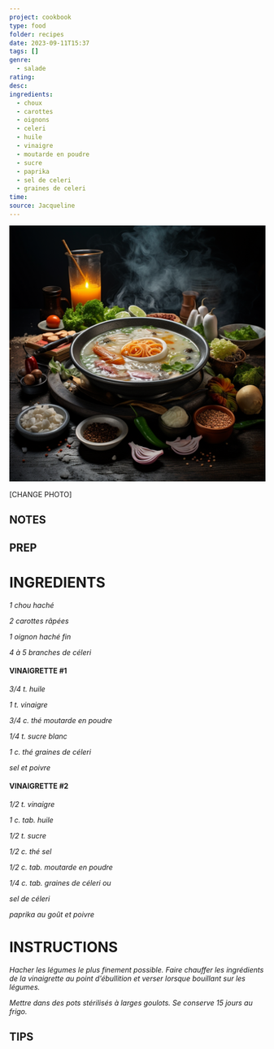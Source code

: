 ```yaml
---
project: cookbook
type: food
folder: recipes
date: 2023-09-11T15:37
tags: []
genre:
  - salade
rating: 
desc: 
ingredients:
  - choux
  - carottes
  - oignons
  - celeri
  - huile
  - vinaigre
  - moutarde en poudre
  - sucre
  - paprika
  - sel de celeri
  - graines de celeri
time: 
source: Jacqueline
---
```


![IMAGE](_default.png)


[CHANGE PHOTO]


## NOTES




## PREP


# INGREDIENTS

_1 chou haché_

_2 carottes râpées_

_1 oignon haché fin_

_4 à 5 branches de céleri_



#### VINAIGRETTE #1

_3/4 t. huile_

_1 t. vinaigre_

_3/4 c. thé moutarde en poudre_

_1/4 t. sucre blanc_

_1 c. thé graines de céleri_

_sel et poivre_



#### VINAIGRETTE #2

_1/2 t. vinaigre_

_1 c. tab. huile_

_1/2 t. sucre_

_1/2 c. thé sel_

_1/2 c. tab. moutarde en poudre_

_1/4 c. tab. graines de céleri ou_

_sel de céleri_

_paprika au goût et poivre_


# INSTRUCTIONS

_Hacher les légumes le plus finement possible._
_Faire chauffer les ingrédients de la vinaigrette_
_au point d’ébullition et verser lorsque bouillant_
_sur les légumes._

_Mettre dans des pots stérilisés à larges goulots._
_Se conserve 15 jours au frigo._


## TIPS



